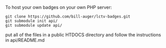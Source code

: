 To host your own badges on your own PHP server:

```
git clone https://github.com/bill-auger/lctv-badges.git
git submodule init api/
git submodule update api/
```

put all of the files in a public HTDOCS directory and follow the instructions in api/README.md
